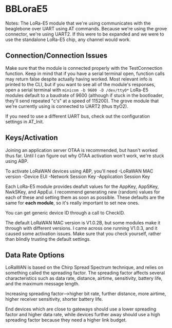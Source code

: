 # BBLoraE5

Notes: The LoRa-E5 module that we're using communicates with the beaglebone over UART using AT commands. Because we're using the grove connector, we're
using UART2. If this were to be expanded and we were to use the standalone LoRa-E5 chip, any channel would work.

## Connection/Connection Issues

Make sure that the module is connected properly with the TestConnection function. Keep in mind that if you have a serial terminal open, function
calls may return false despite actually having worked. Most relevant info is printed to the CLI, but if you want to see all of the module's
responses, open a serial terminal with
```minicom -b 9600 -D /dev/ttyO*```
LoRa-E5 modules default to a baudrate of 9600 (although if stuck in the bootloader, they'll send repeated "c's" at a speed of 115200). The grove
module that we're currently using is connected to UART2 (thus ttyO2).

If you need to use a different UART bus, check out the configuration settings in AT_Init.

## Keys/Activation

Joining an application server OTAA is recommended, but hasn't worked thus far. Until I can figure out why OTAA activation won't work, we're stuck
using ABP.

To activate LoRaWAN devices using ABP, you'll need 
-LoRaWAN MAC version
-Device EUI
-Network Session Key
-Application Session Key


Each LoRa-E5 module provides deafult values for the AppKey, AppSKey, NwkSKey, and AppEui. I recommend generating new (random) values for each
of these and setting them as soon as possible. These defaults are the same for **each module**, so it's really important to set new ones.

You can get generic device ID through a call to CheckID.

The default LoRaWAN MAC version is V1.0.2B, but some modules make it through with different versions. I came across one running V1.0.3,
and it caused some activation issues. Make sure that you check yourself, rather than blindly trusting the default settings.


## Data Rate Options

LoRaWAN is based on the Chirp Spread Spectrum technique, and relies on something called the spreading factor. The spreading factor affects
several characteristics such as data rate, distance, airtime, sensitivity, battery life, and the maximum message length.

Increasing spreading factor-->higher bit rate, further distance, more airtime, higher receiver sensitivity, shorter battery life.

End devices which are close to gateways should use a lower spreading factor and higher data rate, while devices further away should use a 
high spreading factor because they need a higher link budget.

